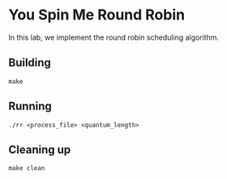 # You Spin Me Round Robin

In this lab, we implement the round robin scheduling algorithm.

## Building

```shell
make
```

## Running

```shell
./rr <process_file> <quantum_length>
```

## Cleaning up

```shell
make clean
```
